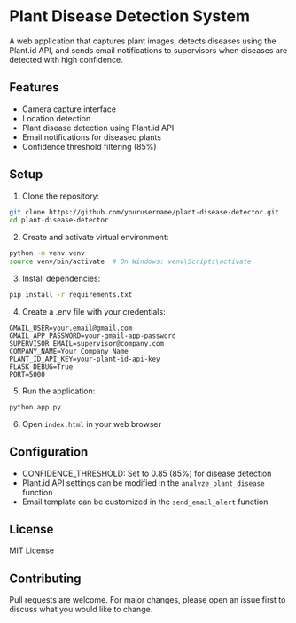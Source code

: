 # Plant Disease Detection System

A web application that captures plant images, detects diseases using the Plant.id API, and sends email notifications to supervisors when diseases are detected with high confidence.

## Features

- Camera capture interface
- Location detection
- Plant disease detection using Plant.id API
- Email notifications for diseased plants
- Confidence threshold filtering (85%)

## Setup

1. Clone the repository:
```bash
git clone https://github.com/yourusername/plant-disease-detector.git
cd plant-disease-detector
```

2. Create and activate virtual environment:
```bash
python -m venv venv
source venv/bin/activate  # On Windows: venv\Scripts\activate
```

3. Install dependencies:
```bash
pip install -r requirements.txt
```

4. Create a .env file with your credentials:
```
GMAIL_USER=your.email@gmail.com
GMAIL_APP_PASSWORD=your-gmail-app-password
SUPERVISOR_EMAIL=supervisor@company.com
COMPANY_NAME=Your Company Name
PLANT_ID_API_KEY=your-plant-id-api-key
FLASK_DEBUG=True
PORT=5000
```

5. Run the application:
```bash
python app.py
```

6. Open `index.html` in your web browser

## Configuration

- CONFIDENCE_THRESHOLD: Set to 0.85 (85%) for disease detection
- Plant.id API settings can be modified in the `analyze_plant_disease` function
- Email template can be customized in the `send_email_alert` function

## License

MIT License

## Contributing

Pull requests are welcome. For major changes, please open an issue first to discuss what you would like to change.
